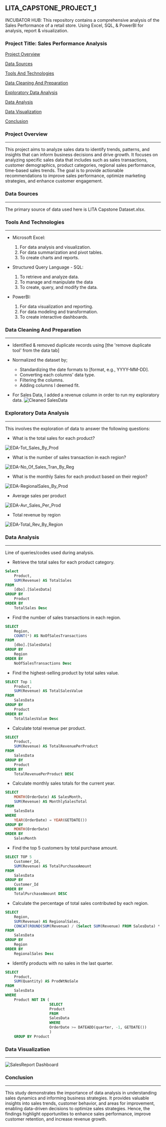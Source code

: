 ## LITA_CAPSTONE_PROJECT_1

INCUBATOR HUB: This repository contains a comprehensive analysis of the Sales Performance of a retail store. Using Excel, SQL, &amp; PowerBI for analysis, report & visualization.

### Project Title: Sales Performance Analysis

[Project Overview](#project-overview)

[Data Sources](#data-sources)

[Tools And Technologies](#tools-and-technologies)

[Data Cleaning And Preparation](#data-cleaning-and-preparation)

[Exploratory Data Analysis](#exploratory-data-analysis)

[Data Analysis](#data-analysis)

[Data Visualization](#data-visualization)

[Conclusion](#conclusion)

### Project Overview
---
This project aims to analyze sales data to identify trends, patterns, and insights that can inform business decisions and drive growth.  It focuses on analyzing specific sales data that includes such as sales transactions, customer demographics, product categories, regional sales performance, time-based sales trends. The goal is to provide actionable recommendations to improve sales performance, optimize marketing strategies, and enhance customer engagement.

### Data Sources
---
The primary source of data used here is LITA Capstone Dataset.xlsx. 

### Tools And Technologies
---
- Microsoft Excel: 
  1. For data analysis and visualization.
  2. For data summarization and pivot tables.
  3. To create charts and reports.

- Structured Query Language - SQL: 
  1. To retrieve and analyze data.
  2. To manage and manipulate the data
  3. To create, query, and modify the data.

- PowerBI:
  1. For data visualization and reporting.
  2. For data modeling and transformation.
  3. To create interactive dashboards.

### Data Cleaning And Preparation
---
- Identified & removed duplicate records using [the 'remove duplicate tool' from the data tab]
- Normalized the dataset by;
    - Standardizing the date formats to [format, e.g., YYYY-MM-DD].
    - Converting each columns' data type.
    - Filtering the columns.
    - Adding columns I deemed fit.

- For Sales Data, I added a revenue column in order to run my exploratory data.
![Cleaned SalesData](https://github.com/user-attachments/assets/48b9284a-a3aa-4a58-87a1-181fa2e5ff36)

### Exploratory Data Analysis
---
This involves the exploration of data to answer the following questions:

- What is the total sales for each product?

![EDA-Tot_Sales_By_Prod](https://github.com/user-attachments/assets/dad5ea1a-0518-42d4-ab14-6d5c00ff57d5)

- What is the number of sales transaction in each region?

![EDA-No_Of_Sales_Tran_By_Reg](https://github.com/user-attachments/assets/d4e40a0e-e228-4aa9-9d18-fd124d29f786)

- What is the monthly Sales for each product based on their region?

![EDA-RegionalSales_By_Prod](https://github.com/user-attachments/assets/e649397e-d05c-448e-8d8d-95e4e627b479)

- Average sales per product

![EDA-Avr_Sales_Per_Prod](https://github.com/user-attachments/assets/5f47da9e-9d5e-4b27-85a9-bf27bfa1c58f)

- Total revenue by region

![EDA-Total_Rev_By_Region](https://github.com/user-attachments/assets/a3d57d9f-882c-4da6-be02-482aad3f3507)

### Data Analysis
---
Line of queries/codes used during analysis.

- Retrieve the total sales for each product category.
```SQL
Select 
	Product,
	SUM(Revenue) AS TotalSales
FROM 
	[dbo].[SalesData]
GROUP BY 
	Product
ORDER BY 
	TotalSales Desc
```

- Find the number of sales transactions in each region.
```SQL
SELECT
	Region,
	COUNT(*) AS NoOfSalesTransactions
FROM
	[dbo].[SalesData]
GROUP BY 
	Region
ORDER BY 
	NoOfSalesTransactions Desc
```

- Find the highest-selling product by total sales value.
```SQL
SELECT Top 1
	Product,
	SUM(Revenue) AS TotalSalesValue
FROM 
	SalesData
GROUP BY 
	Product
ORDER BY 
	TotalSalesValue Desc
```

- Calculate total revenue per product.
```SQL
SELECT 
	Product, 
	SUM(Revenue) AS TotalRevenuePerProduct
FROM 
	SalesData
GROUP BY 
	Product
ORDER BY 
	TotalRevenuePerProduct DESC
```

- Calculate monthly sales totals for the current year.
```SQL
SELECT 
	MONTH(OrderDate) AS SalesMonth,
	SUM(Revenue) AS MonthlySalesTotal
FROM 
	SalesData
WHERE 
	YEAR(OrderDate) = YEAR(GETDATE())
GROUP BY 
	MONTH(OrderDate)
ORDER BY 
	SalesMonth
```

- Find the top 5 customers by total purchase amount.
```SQL
SELECT TOP 5 
	Customer_Id, 
	SUM(Revenue) AS TotalPurchaseAmount
FROM 
	SalesData
GROUP BY 
	Customer_Id
ORDER BY 
	TotalPurchaseAmount DESC
```

- Calculate the percentage of total sales contributed by each region.
```SQL
SELECT 
	Region,
	SUM(Revenue) AS RegionalSales,
	CONCAT(ROUND(SUM(Revenue) / (Select SUM(Revenue) FROM SalesData) * 100, 2), '%') AS SalesPercentage
FROM
	SalesData 
GROUP BY
	Region
ORDER BY
	RegionalSales Desc
```
- Identify products with no sales in the last quarter.
```SQL
SELECT 
	Product,
	SUM(Quantity) AS ProdWtNoSale
FROM 
	SalesData
WHERE 
	Product NOT IN (
					SELECT 
					Product
					FROM 
					SalesData
					WHERE 
					OrderDate >= DATEADD(quarter, -1, GETDATE())
					)
	GROUP BY Product
```

### Data Visualization
---

![SalesReport Dashboard](https://github.com/user-attachments/assets/300492d6-94ff-42ac-a5f3-5eb8e98a2bd7)

### Conclusion
---

This study demonstrates the importance of data analysis in understanding sales dynamics and informing business strategies. It provides valuable insights into sales trends, customer behavior, and areas for improvement, enabling data-driven decisions to optimize sales strategies. Hence, the findings highlight opportunities to enhance sales performance, improve customer retention, and increase revenue growth.
